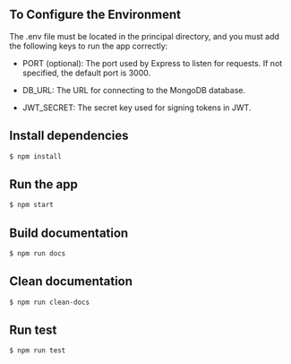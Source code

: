 ## To Configure the Environment

The .env file must be located in the principal directory, and you must add the following keys to run the app correctly:

-    PORT (optional): The port used by Express to listen for requests. If not specified, the default port is 3000.

-    DB_URL: The URL for connecting to the MongoDB database.

-    JWT_SECRET: The secret key used for signing tokens in JWT.


## Install dependencies

```bash
$ npm install
```


## Run the app

```bash
$ npm start
```

## Build documentation

```bash
$ npm run docs
```

## Clean documentation
```bash
$ npm run clean-docs
```

## Run test

```bash
$ npm run test
```
